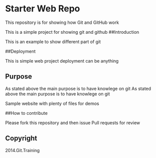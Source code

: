 # Starter Web Repo

This repository is for showing how Git and GitHub work

This is a simple project for showing git and github
##Introduction

This is an example to show different part of git

##Deployment

This is simple web project deployment can be anything
## Purpose

As stated above the main purpose is to have knowlege on git
As stated above the main purpose is to have knowlege on git

Sample website with plenty of files for demos

##How to contribute

Please fork this repository and then issue Pull requests for review

## Copyright

2014.Git.Training